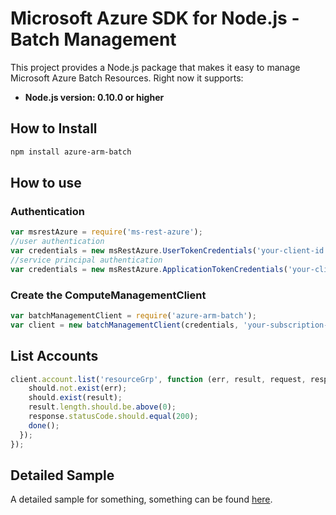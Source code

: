 # Microsoft Azure SDK for Node.js - Batch Management

This project provides a Node.js package that makes it easy to manage Microsoft Azure Batch Resources. Right now it supports:
- **Node.js version: 0.10.0 or higher**

## How to Install

```bash
npm install azure-arm-batch
```

## How to use

### Authentication

 ```javascript
 var msrestAzure = require('ms-rest-azure');
 //user authentication
 var credentials = new msRestAzure.UserTokenCredentials('your-client-id', 'your-domain', 'your-username', 'your-password', 'your-redirect-uri');
 //service principal authentication
 var credentials = new msRestAzure.ApplicationTokenCredentials('your-client-id', 'your-domain', 'your-secret');
 ```

### Create the ComputeManagementClient

```javascript
var batchManagementClient = require('azure-arm-batch');
var client = new batchManagementClient(credentials, 'your-subscription-id');
```

## List Accounts

```javascript
client.account.list('resourceGrp', function (err, result, request, response) { 
    should.not.exist(err); 
    should.exist(result); 
    result.length.should.be.above(0); 
    response.statusCode.should.equal(200); 
    done(); 
  }); 
}); 
```

## Detailed Sample
A detailed sample for something, something can be found  [here](https://github.com/Azure/azure-sdk-for-node/blob/autorest/examples/batch/some-sample.js).
